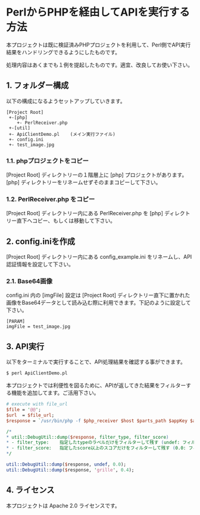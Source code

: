 # PerlからPHPを経由してAPIを実行する方法

本プロジェクトは既に検証済みPHPプロジェクトを利用して、Perl側でAPI実行結果をハンドリングできるようにしたものです。

処理内容はあくまでも１例を提起したものです。適宜、改良してお使い下さい。

## 1. フォルダー構成

以下の構成になるようセットアップしていきます。

```
[Project Root]
 +-[php]
    +- PerlReceiver.php
 +-[util]
 +- ApiClientDemo.pl	(メイン実行ファイル)
 +- config.ini
 +- test_image.jpg
```

### 1.1. phpプロジェクトをコピー

[Project Root] ディレクトリーの１階層上に [php] プロジェクトがあります。[php] ディレクトリーをリネームせずそのままコピーして下さい。

### 1.2. PerlReceiver.php をコピー

[Project Root] ディレクトリー内にある PerlReceiver.php を [php] ディレクトリー直下へコピー、もしくは移動して下さい。

## 2. config.iniを作成

[Project Root] ディレクトリー内にある config_example.ini をリネームし、API認証情報を設定して下さい。

### 2.1. Base64画像

config.ini 内の [imgFile] 設定は [Project Root] ディレクトリー直下に置かれた画像をBase64データとして読み込む際に利用できます。下記のように設定して下さい。

```
[PARAM]
imgFile = test_image.jpg
```

## 3. API実行

以下をターミナルで実行することで、API処理結果を確認する事ができます。
``` perl
$ perl ApiClientDemo.pl
```

本プロジェクトでは利便性を図るために、APIが返してきた結果をフィルターする機能を追加してます。ご活用下さい。

``` perl
# execute with file_url
$file = '@@';
$url  = $file_url;
$response = `/usr/bin/php -f $php_receiver $host $parts_path $appKey $appSecret $file $url`;

/*
* util::DebugUtil::dump($response, filter_type, filter_score)
* - filter_type:    指定したtypeのラベルだけをフィルターして残す (undef: フィルターなし)
* - filter_score:   指定したscore以上のスコアだけをフィルターして残す (0.0: フィルターなし)
*/

util::DebugUtil::dump($response, undef, 0.0);
util::DebugUtil::dump($response, 'grille', 0.4);
```

## 4. ライセンス
本プロジェクトは Apache 2.0 ライセンスです。